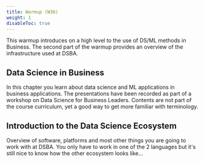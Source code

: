```yaml
---
title: Warmup (W36)
weight: 1
disableToc: true
---
```


This warmup introduces on a high level to the use of DS/ML methods in Business. The second part of the warmup provides an overview of the infrastructure used at DSBA.

## Data Science in Business

In this chapter you learn about data science and ML applications in business applications.
The presentations have been recorded as part of a workshop on Data Science for Business Leaders. Contents are not part of the course curriculum, yet a good way to get more familiar with terminology.

## Introduction to the Data Science Ecosystem

Overview of software, platforms and most other things you are going to work with at DSBA. You only have to work in one of the 2 languages but it's still nice to know how the other ecosystem looks like...
